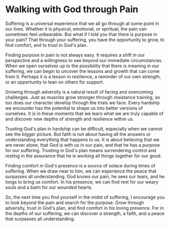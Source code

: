 # Walking with God through Pain

Suffering is a universal experience that we all go through at some point in our lives. Whether it is
physical, emotional, or spiritual, the pain can sometimes feel unbearable. But what if I told you
that there is purpose in your pain? That through your suffering, you have the opportunity to grow,
to find comfort, and to trust in God's plan.

Finding purpose in pain is not always easy. It requires a shift in our perspective and a willingness
to see beyond our immediate circumstances. When we open ourselves up to the possibility that there
is meaning in our suffering, we can begin to uncover the lessons and growth that can come from it.
Perhaps it is a lesson in resilience, a reminder of our own strength, or an opportunity to lean on
others for support.

Growing through adversity is a natural result of facing and overcoming challenges. Just as muscles
grow stronger through resistance training, so too does our character develop through the trials we
face. Every hardship we encounter has the potential to shape us into better versions of ourselves.
It is in these moments that we learn what we are truly capable of and discover new depths of
strength and resilience within us.

Trusting God's plan in hardship can be difficult, especially when we cannot see the bigger picture.
But faith is not about having all the answers or understanding everything that happens to us. It is
about believing that we are never alone, that God is with us in our pain, and that he has a purpose
for our suffering. Trusting in God's plan means surrendering control and resting in the assurance
that he is working all things together for our good.

Finding comfort in God's presence is a source of solace during times of suffering. When we draw near
to him, we can experience the peace that surpasses all understanding. God knows our pain, he sees
our tears, and he longs to bring us comfort. In his presence, we can find rest for our weary souls
and a balm for our wounded hearts.

So, the next time you find yourself in the midst of suffering, I encourage you to look beyond the
pain and search for the purpose. Grow through adversity, trust in God's plan, and find comfort in
his loving presence. For in the depths of our suffering, we can discover a strength, a faith, and a
peace that surpasses all understanding.

